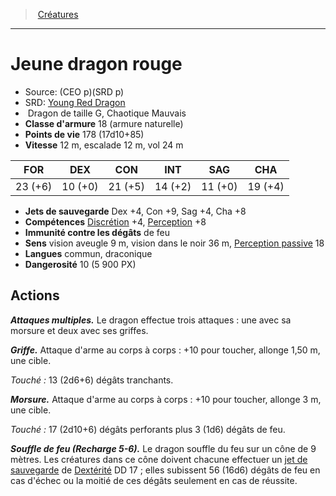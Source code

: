 ﻿---
!MonsterItem
Family: MonsterHD
Type: Dragon
Size: G
Alignment: Chaotique Mauvais
ArmorClass: 18 (armure naturelle)
HitPoints: 178 (17d10+85)
Speed: 12 m, escalade 12 m, vol 24 m
Strength: 23 (+6)
Dexterity: 10 (+0)
Constitution: 21 (+5)
Intelligence: 14 (+2)
Wisdom: 11 (+0)
Charisma: 19 (+4)
SavingThrows: Dex +4, Con +9, Sag +4, Cha +8
Skills: '[Discrétion](hd_abilities_dexterity_discretion.md) +4, [Perception](hd_abilities_wisdom_perception.md) +8'
DamageImmunities: de feu
Senses: vision aveugle 9 m, vision dans le noir 36 m, [Perception passive](hd_abilities_dexterity_perception_passive.md) 18
Languages: commun, draconique
Challenge: 10 (5 900 PX)
Id: monsters_hd.md#jeune-dragon-rouge
ParentLink: monsters_hd.md#créatures
Name: Jeune dragon rouge
ParentName: Créatures
NameLevel: 1
AltName: '[Young Red Dragon](srd_monsters_young_red_dragon.md)'
Source: (CEO p)(SRD p)
Attributes:
  Name: Jeune dragon rouge
  Markdown: >+
    # <!--Name-->Jeune dragon rouge<!--/Name-->


    - Source: <!--Source-->(CEO p)(SRD p)<!--/Source-->

    - SRD: <!--AltName-->[Young Red Dragon](srd_monsters_young_red_dragon.md)<!--/AltName-->

    -  <!--Type-->Dragon<!--/Type--> de taille <!--Size-->G<!--/Size-->, <!--Alignment-->Chaotique Mauvais<!--/Alignment-->

    - **Classe d'armure** <!--ArmorClass-->18 (armure naturelle)<!--/ArmorClass-->

    - **Points de vie** <!--HitPoints-->178 (17d10+85)<!--/HitPoints-->

    - **Vitesse** <!--Speed-->12 m, escalade 12 m, vol 24 m<!--/Speed-->


    |FOR|DEX|CON|INT|SAG|CHA|

    |---|---|---|---|---|---|

    |<!--Strength-->23 (+6)<!--/Strength-->|<!--Dexterity-->10 (+0)<!--/Dexterity-->|<!--Constitution-->21 (+5)<!--/Constitution-->|<!--Intelligence-->14 (+2)<!--/Intelligence-->|<!--Wisdom-->11 (+0)<!--/Wisdom-->|<!--Charisma-->19 (+4)<!--/Charisma-->|


    - **Jets de sauvegarde** <!--SavingThrows-->Dex +4, Con +9, Sag +4, Cha +8<!--/SavingThrows-->

    - **Compétences** <!--Skills-->[Discrétion](hd_abilities_dexterity_discretion.md) +4, [Perception](hd_abilities_wisdom_perception.md) +8<!--/Skills-->

    - **Immunité contre les dégâts** <!--DamageImmunities-->de feu<!--/DamageImmunities-->

    - **Sens** <!--Senses-->vision aveugle 9 m, vision dans le noir 36 m, [Perception passive](hd_abilities_dexterity_perception_passive.md) 18<!--/Senses-->

    - **Langues** <!--Languages-->commun, draconique<!--/Languages-->

    - **Dangerosité** <!--Challenge-->10 (5 900 PX)<!--/Challenge-->


    ## Actions


    **_Attaques multiples._** Le dragon effectue trois attaques : une avec sa morsure et deux avec ses griffes.


    **_Griffe._** Attaque d'arme au corps à corps : +10 pour toucher, allonge 1,50 m, une cible.


    _Touché :_ 13 (2d6+6) dégâts tranchants.


    **_Morsure._** Attaque d'arme au corps à corps : +10 pour toucher, allonge 3 m, une cible.


    _Touché :_ 17 (2d10+6) dégâts perforants plus 3 (1d6) dégâts de feu.


    **_Souffle de feu (Recharge 5-6)._** Le dragon souffle du feu sur un cône de 9 mètres. Les créatures dans ce cône doivent chacune effectuer un [jet de sauvegarde](hd_abilities_jets_de_sauvegarde.md) de [Dextérité](hd_abilities_dexterity.md) DD 17 ; elles subissent 56 (16d6) dégâts de feu en cas d'échec ou la moitié de ces dégâts seulement en cas de réussite.

  Source: (CEO p)(SRD p)
  AltName: '[Young Red Dragon](srd_monsters_young_red_dragon.md)'
  Type: Dragon
  Size: G
  Alignment: Chaotique Mauvais
  ArmorClass: 18 (armure naturelle)
  HitPoints: 178 (17d10+85)
  Speed: 12 m, escalade 12 m, vol 24 m
  Strength: 23 (+6)
  Dexterity: 10 (+0)
  Constitution: 21 (+5)
  Intelligence: 14 (+2)
  Wisdom: 11 (+0)
  Charisma: 19 (+4)
  SavingThrows: Dex +4, Con +9, Sag +4, Cha +8
  Skills: '[Discrétion](hd_abilities_dexterity_discretion.md) +4, [Perception](hd_abilities_wisdom_perception.md) +8'
  DamageImmunities: de feu
  Senses: vision aveugle 9 m, vision dans le noir 36 m, [Perception passive](hd_abilities_dexterity_perception_passive.md) 18
  Languages: commun, draconique
  Challenge: 10 (5 900 PX)
AttributesDictionary: >+
  Name: Jeune dragon rouge

  Markdown: >+

    # <!--Name-->Jeune dragon rouge<!--/Name-->





    - Source: <!--Source-->(CEO p)(SRD p)<!--/Source-->



    - SRD: <!--AltName-->[Young Red Dragon](srd_monsters_young_red_dragon.md)<!--/AltName-->



    -  <!--Type-->Dragon<!--/Type--> de taille <!--Size-->G<!--/Size-->, <!--Alignment-->Chaotique Mauvais<!--/Alignment-->



    - **Classe d'armure** <!--ArmorClass-->18 (armure naturelle)<!--/ArmorClass-->



    - **Points de vie** <!--HitPoints-->178 (17d10+85)<!--/HitPoints-->



    - **Vitesse** <!--Speed-->12 m, escalade 12 m, vol 24 m<!--/Speed-->





    |FOR|DEX|CON|INT|SAG|CHA|



    |---|---|---|---|---|---|



    |<!--Strength-->23 (+6)<!--/Strength-->|<!--Dexterity-->10 (+0)<!--/Dexterity-->|<!--Constitution-->21 (+5)<!--/Constitution-->|<!--Intelligence-->14 (+2)<!--/Intelligence-->|<!--Wisdom-->11 (+0)<!--/Wisdom-->|<!--Charisma-->19 (+4)<!--/Charisma-->|





    - **Jets de sauvegarde** <!--SavingThrows-->Dex +4, Con +9, Sag +4, Cha +8<!--/SavingThrows-->



    - **Compétences** <!--Skills-->[Discrétion](hd_abilities_dexterity_discretion.md) +4, [Perception](hd_abilities_wisdom_perception.md) +8<!--/Skills-->



    - **Immunité contre les dégâts** <!--DamageImmunities-->de feu<!--/DamageImmunities-->



    - **Sens** <!--Senses-->vision aveugle 9 m, vision dans le noir 36 m, [Perception passive](hd_abilities_dexterity_perception_passive.md) 18<!--/Senses-->



    - **Langues** <!--Languages-->commun, draconique<!--/Languages-->



    - **Dangerosité** <!--Challenge-->10 (5 900 PX)<!--/Challenge-->





    ## Actions





    **_Attaques multiples._** Le dragon effectue trois attaques : une avec sa morsure et deux avec ses griffes.





    **_Griffe._** Attaque d'arme au corps à corps : +10 pour toucher, allonge 1,50 m, une cible.





    _Touché :_ 13 (2d6+6) dégâts tranchants.





    **_Morsure._** Attaque d'arme au corps à corps : +10 pour toucher, allonge 3 m, une cible.





    _Touché :_ 17 (2d10+6) dégâts perforants plus 3 (1d6) dégâts de feu.





    **_Souffle de feu (Recharge 5-6)._** Le dragon souffle du feu sur un cône de 9 mètres. Les créatures dans ce cône doivent chacune effectuer un [jet de sauvegarde](hd_abilities_jets_de_sauvegarde.md) de [Dextérité](hd_abilities_dexterity.md) DD 17 ; elles subissent 56 (16d6) dégâts de feu en cas d'échec ou la moitié de ces dégâts seulement en cas de réussite.



  Source: (CEO p)(SRD p)

  AltName: '[Young Red Dragon](srd_monsters_young_red_dragon.md)'

  Type: Dragon

  Size: G

  Alignment: Chaotique Mauvais

  ArmorClass: 18 (armure naturelle)

  HitPoints: 178 (17d10+85)

  Speed: 12 m, escalade 12 m, vol 24 m

  Strength: 23 (+6)

  Dexterity: 10 (+0)

  Constitution: 21 (+5)

  Intelligence: 14 (+2)

  Wisdom: 11 (+0)

  Charisma: 19 (+4)

  SavingThrows: Dex +4, Con +9, Sag +4, Cha +8

  Skills: '[Discrétion](hd_abilities_dexterity_discretion.md) +4, [Perception](hd_abilities_wisdom_perception.md) +8'

  DamageImmunities: de feu

  Senses: vision aveugle 9 m, vision dans le noir 36 m, [Perception passive](hd_abilities_dexterity_perception_passive.md) 18

  Languages: commun, draconique

  Challenge: 10 (5 900 PX)

---
> [Créatures](hd_monsters.md)

---

# Jeune dragon rouge

- Source: (CEO p)(SRD p)
- SRD: [Young Red Dragon](srd_monsters_young_red_dragon.md)
-  Dragon de taille G, Chaotique Mauvais
- **Classe d'armure** 18 (armure naturelle)
- **Points de vie** 178 (17d10+85)
- **Vitesse** 12 m, escalade 12 m, vol 24 m

|FOR|DEX|CON|INT|SAG|CHA|
|---|---|---|---|---|---|
|23 (+6)|10 (+0)|21 (+5)|14 (+2)|11 (+0)|19 (+4)|

- **Jets de sauvegarde** Dex +4, Con +9, Sag +4, Cha +8
- **Compétences** [Discrétion](hd_abilities_dexterity_discretion.md) +4, [Perception](hd_abilities_wisdom_perception.md) +8
- **Immunité contre les dégâts** de feu
- **Sens** vision aveugle 9 m, vision dans le noir 36 m, [Perception passive](hd_abilities_dexterity_perception_passive.md) 18
- **Langues** commun, draconique
- **Dangerosité** 10 (5 900 PX)

## Actions

**_Attaques multiples._** Le dragon effectue trois attaques : une avec sa morsure et deux avec ses griffes.

**_Griffe._** Attaque d'arme au corps à corps : +10 pour toucher, allonge 1,50 m, une cible.

_Touché :_ 13 (2d6+6) dégâts tranchants.

**_Morsure._** Attaque d'arme au corps à corps : +10 pour toucher, allonge 3 m, une cible.

_Touché :_ 17 (2d10+6) dégâts perforants plus 3 (1d6) dégâts de feu.

**_Souffle de feu (Recharge 5-6)._** Le dragon souffle du feu sur un cône de 9 mètres. Les créatures dans ce cône doivent chacune effectuer un [jet de sauvegarde](hd_abilities_jets_de_sauvegarde.md) de [Dextérité](hd_abilities_dexterity.md) DD 17 ; elles subissent 56 (16d6) dégâts de feu en cas d'échec ou la moitié de ces dégâts seulement en cas de réussite.

